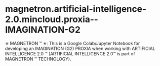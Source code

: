 # magnetron.artificial-intelligence-2.0.mincloud.proxia--IMAGINATION-G2
✭ MAGNETRON ™ ✭: This is a Google Colab/Jupyter Notebook for developing an IMAGINATION (G2) PROXIA when working with ARTIFICIAL INTELLIGENCE 2.0 ™ (ARTIFICIAL INTELLIGENCE 2.0™ is part of MAGNETRON ™ TECHNOLOGY).
